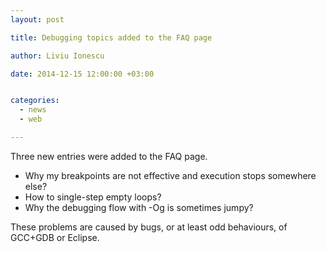 ```yaml
---
layout: post

title: Debugging topics added to the FAQ page

author: Liviu Ionescu

date: 2014-12-15 12:00:00 +03:00


categories:
  - news
  - web

---
```


Three new entries were added to the FAQ page.

* Why my breakpoints are not effective and execution stops somewhere else?
* How to single-step empty loops?
* Why the debugging flow with -Og is sometimes jumpy?


These problems are caused by bugs, or at least odd behaviours, of GCC+GDB or Eclipse.
